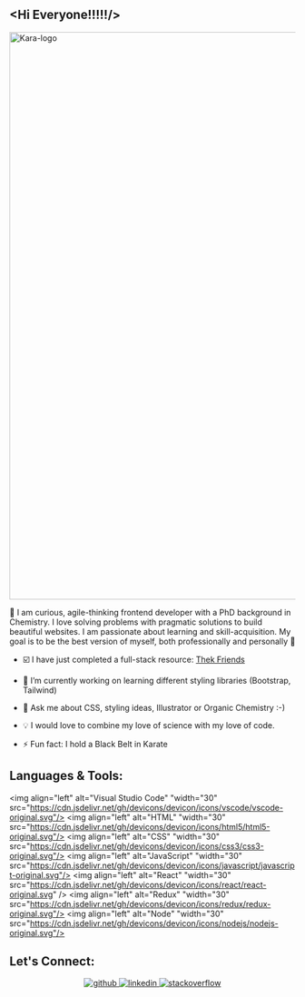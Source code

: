 ## <Hi Everyone!!!!!/>

<img align="center" alt="Kara-logo" width="1000" src="https://user-images.githubusercontent.com/70952682/157244837-344af368-b399-467b-9581-a3f660aa7fa9.png"/>

:star2: I am curious, agile-thinking frontend developer with a PhD background in Chemistry. I love solving problems with pragmatic solutions to build beautiful websites. I am passionate about learning and skill-acquisition. My goal is to be the best version of myself, both professionally and personally :star2:

-  :ballot_box_with_check: I have just completed a full-stack resource:  <a href="https://thek-friends.netlify.app/" 
              aria-label="link to Thek-Friends project" 
              target="_blank"
              rel="noopener noreferrer"> Thek Friends</a>
              
- 🌱 I’m currently working on learning different styling libraries (Bootstrap, Tailwind)
 
- 💬 Ask me about CSS, styling ideas, Illustrator or Organic Chemistry :-)

- :bulb: I would love to combine my love of science with my love of code. 

- ⚡ Fun fact: I hold a Black Belt in Karate 


## Languages & Tools:
<img align="left" alt="Visual Studio Code" "width="30" src="https://cdn.jsdelivr.net/gh/devicons/devicon/icons/vscode/vscode-original.svg"/>
<img align="left" alt="HTML" "width="30" src="https://cdn.jsdelivr.net/gh/devicons/devicon/icons/html5/html5-original.svg"/>
<img align="left" alt="CSS" "width="30" src="https://cdn.jsdelivr.net/gh/devicons/devicon/icons/css3/css3-original.svg"/>
<img align="left" alt="JavaScript" "width="30" src="https://cdn.jsdelivr.net/gh/devicons/devicon/icons/javascript/javascript-original.svg"/>
<img align="left" alt="React" "width="30" src="https://cdn.jsdelivr.net/gh/devicons/devicon/icons/react/react-original.svg" />
<img align="left" alt="Redux" "width="30" src="https://cdn.jsdelivr.net/gh/devicons/devicon/icons/redux/redux-original.svg"/>
<img align="left" alt="Node" "width="30" src="https://cdn.jsdelivr.net/gh/devicons/devicon/icons/nodejs/nodejs-original.svg"/>


 ## Let's Connect:
<div align="center">
<a href="https://github.com/KaraHowes" target="_blank">
<img src=https://img.shields.io/badge/github-%2324292e.svg?&style=for-the-badge&logo=github&logoColor=white alt=github style="margin-bottom: 5px;" />
</a>
<a href="https://www.linkedin.com/in/karahowes/" target="_blank">
<img src=https://img.shields.io/badge/linkedin-%231E77B5.svg?&style=for-the-badge&logo=linkedin&logoColor=white alt=linkedin style="margin-bottom: 5px;" />
</a>
<a href="https://stackoverflow.com/users/16680893/karahowes" target="_blank">
<img src=https://img.shields.io/badge/stackoverflow-%23F28032.svg?&style=for-the-badge&logo=stackoverflow&logoColor=white alt=stackoverflow style="margin-bottom: 5px;" />
</a>  
</div> 
